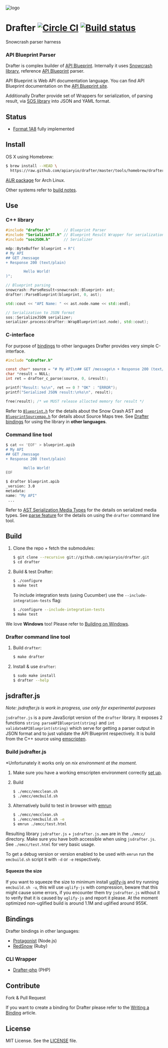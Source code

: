 ![logo](https://raw.github.com/apiaryio/api-blueprint/master/assets/logo_apiblueprint.png)

# Drafter [![Circle CI](https://circleci.com/gh/apiaryio/drafter/tree/master.svg?style=shield)](https://circleci.com/gh/apiaryio/drafter/tree/master) [![Build status](https://ci.appveyor.com/api/projects/status/7t9qvldmui401dwe/branch/master?svg=true)](https://ci.appveyor.com/project/Apiary/drafter/branch/master)

Snowcrash parser harness

### API Blueprint Parser
Drafter is complex builder of [API Blueprint](http://apiblueprint.org). Internally it uses [Snowcrash library](https://github.com/apiaryio/snowcrash), reference [API Blueprint](http://apiblueprint.org) parser.

API Blueprint is Web API documentation language. You can find API Blueprint documentation on the [API Blueprint site](http://apiblueprint.org).

Additionally Drafter provide set of Wrappers for serialization, of parsing result, via  [SOS library](https://github.com/apiaryio/sos) into JSON and YAML format.

## Status
- [Format 1A8](https://github.com/apiaryio/api-blueprint/releases/tag/format-1A8) fully implemented

## Install
OS X using Homebrew:

```sh
$ brew install --HEAD \
  https://raw.github.com/apiaryio/drafter/master/tools/homebrew/drafter.rb
```

[AUR package](https://aur.archlinux.org/packages/drafter-git/) for Arch Linux.

Other systems refer to [build notes](#build).

## Use

### C++ library
```c++
#include "drafter.h"      // Blueprint Parser
#include "SerializeAST.h" // Blueprint Result Wrapper for serialization
#include "sosJSON.h"      // Serializer

mdp::ByteBuffer blueprint = R"(
# My API
## GET /message
+ Response 200 (text/plain)

        Hello World!
)";

// Blueprint parsing
snowcrash::ParseResult<snowcrash::Blueprint> ast;
drafter::ParseBlueprint(blueprint, 0, ast);

std::cout << "API Name: " << ast.node.name << std::endl;

// Serialization to JSON format
sos::SerializeJSON serializer;
serializer.process(drafter::WrapBlueprint(ast.node), std::cout);

```

### C-interface

For purpose of [bindings](#bindings) to other languages Drafter provides very simple C-interface.
```c
#include "cdrafter.h"

const char* source = "# My API\n## GET /message\n + Response 200 (text/plain)\n\n        Hello World\n";
char *result = NULL;
int ret = drafter_c_parse(source, 0, &result);

printf("Result: %s\n", ret == 0 ? "OK" : "ERROR");
printf("Serialized JSON result:\n%s\n", result);

free(result); /* we MUST release allocted memory for result */
```

Refer to [`Blueprint.h`](https://github.com/apiaryio/snowcrash/blob/master/src/Blueprint.h) for the details about the Snow Crash AST and [`BlueprintSourcemap.h`](https://github.com/apiaryio/snowcrash/blob/master/src/BlueprintSourcemap.h) for details about Source Maps tree. See [Drafter bindings](#bindings) for using the library in **other languages**.


### Command line tool
```bash
$ cat << 'EOF' > blueprint.apib
# My API
## GET /message
+ Response 200 (text/plain)

        Hello World!
EOF

$ drafter blueprint.apib
_version: 3.0
metadata:
name: "My API"
 ...
```

Refer to [AST Serialization Media Types](https://github.com/apiaryio/api-blueprint-ast) for the details on serialized media types. See [parse feature](features/parse.feature) for the details on using the `drafter` command line tool.

## Build
1. Clone the repo + fetch the submodules:

    ```sh
    $ git clone --recursive git://github.com/apiaryio/drafter.git
    $ cd drafter
    ```

2. Build & test Drafter:

    ```sh
    $ ./configure
    $ make test
    ```

    To include integration tests (using Cucumber) use the `--include-integration-tests` flag:

    ```sh
    $ ./configure --include-integration-tests
    $ make test
    ```

We love **Windows** too! Please refer to [Building on Windows](https://github.com/apiaryio/drafter/wiki/Building-on-Windows).

### Drafter command line tool
1. Build `drafter`:

    ```sh
    $ make drafter
    ```

2. Install & use `drafter`:

    ```sh
    $ sudo make install
    $ drafter --help
    ```

## jsdrafter.js

*Note: jsdrafter.js is work in progress, use only for experimental purposes*

`jsdrafter.js` is a pure JavaScript version of the `drafter` library. It
exposes 2 functions `string parseAPIBlueprint(string)` and `int
validateAPIBlueprint(string)` which serve for getting a parser output
in JSON format and to just validate the API Blueprint respectively.
It is build from the C++ source using
[emscripten](http://kripken.github.io/emscripten-site/).


### Build jsdrafter.js

*Unfortunately it works only on *nix environment at the moment.*

1. Make sure you have a working emscripten environment correctly
[set up](http://kripken.github.io/emscripten-site/docs/getting_started/downloads.html).

2. Build
    ```sh
    $ ./emcc/emcclean.sh
    $ ./emcc/emcbuild.sh
    ```

3. Alternatively build to test in browser with [emrun](http://kripken.github.io/emscripten-site/docs/compiling/Running-html-files-with-emrun.html)
    ```sh
    $ ./emcc/emcclean.sh
    $ ./emcc/emcbuild.sh -e
    $ emrun ./emcc/test.html
    ```

Resulting library `jsdrafter.js` + `jsdrafter.js.mem` are in the
`./emcc/` directory. Make sure you have both accessible when using
`jsdrafter.js`. See `./emcc/test.html` for very basic usage.

To get a debug version or version enabled to be used with `emrun` run
the `emcbuild.sh` script it with `-d` or `-e` respectively.


#### Squeeze the size

If you want to squeeze the size to minimum install
[uglify-js](https://github.com/mishoo/UglifyJS2) and try running
`emcbuild.sh -u`, this will use `uglify-js` with compression, beware
that this might cause some errors, if you encounter them try
`jsdrafter.js` without it to verify that it is caused by `uglify-js`
and report it please. At the moment optimized non-uglified build is
around 1.1M and uglified around 955K.

## Bindings
Drafter bindings in other languages:

- [Protagonist](https://github.com/apiaryio/protagonist) (Node.js)
- [RedSnow](https://github.com/apiaryio/redsnow) (Ruby)

### CLI Wrapper
- [Drafter-php](https://github.com/hendrikmaus/drafter-php) (PHP)


## Contribute
Fork & Pull Request

If you want to create a binding for Drafter please refer to the [Writing a Binding](https://github.com/apiaryio/drafter/wiki/Writing-a-binding) article.

## License
MIT License. See the [LICENSE](https://github.com/apiaryio/drafter/blob/master/LICENSE) file.
